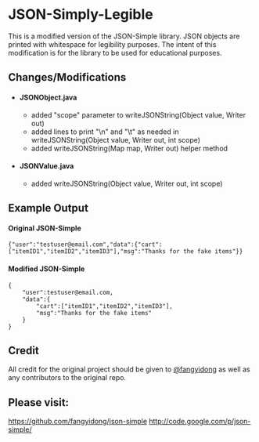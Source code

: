 
# JSON-Simply-Legible
This is a modified version of the JSON-Simple library. JSON objects are printed with whitespace for legibility purposes. 
The intent of this modification is for the library to be used for educational purposes.

## Changes/Modifications
- #### JSONObject.java
     - added "scope" parameter to writeJSONString(Object value, Writer out)
     - added lines to print "\n" and "\t" as needed in writeJSONString(Object value, Writer out, int scope)
     - added writeJSONString(Map map, Writer out) helper method

-  #### JSONValue.java
     - added writeJSONString(Object value, Writer out, int scope)

## Example Output

#### Original JSON-Simple
```
{"user":"testuser@email.com","data":{"cart":["itemID1","itemID2","itemID3"],"msg":"Thanks for the fake items"}}
```

#### Modified JSON-Simple
```
{
    "user":testuser@email.com,
    "data":{
        "cart":["itemID1","itemID2","itemID3"],
        "msg":"Thanks for the fake items"
    }
}
```

## Credit
All credit for the original project should be given to 
[@fangyidong](https://github.com/fangyidong/) as well as any contributors to the original repo.

## Please visit:
https://github.com/fangyidong/json-simple
http://code.google.com/p/json-simple/